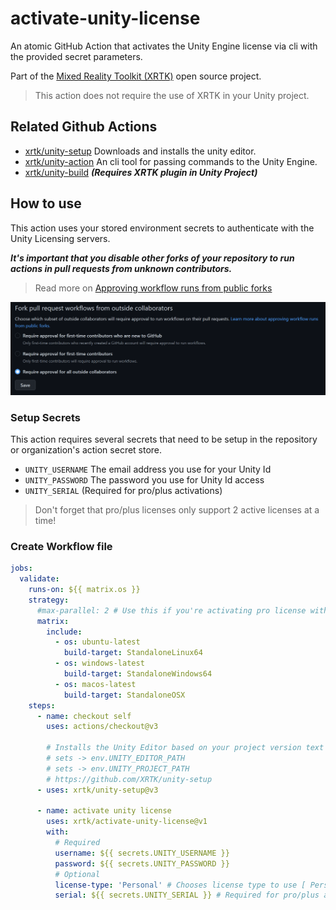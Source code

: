 # activate-unity-license

An atomic GitHub Action that activates the Unity Engine license via cli with the provided secret parameters.

Part of the [Mixed Reality Toolkit (XRTK)](https://github.com/XRTK) open source project.

> This action does not require the use of XRTK in your Unity project.

## Related Github Actions

* [xrtk/unity-setup](https://github.com/XRTK/unity-setup) Downloads and installs the unity editor.
* [xrtk/unity-action](https://github.com/XRTK/unity-action) An cli tool for passing commands to the Unity Engine.
* [xrtk/unity-build](https://github.com/XRTK/unity-build) ***(Requires XRTK plugin in Unity Project)***

## How to use

This action uses your stored environment secrets to authenticate with the Unity Licensing servers.

***It's important that you disable other forks of your repository to run actions in pull requests from unknown contributors.***

> Read more on [Approving workflow runs from public forks](
https://docs.github.com/en/actions/managing-workflow-runs/approving-workflow-runs-from-public-forks)

[![Managing GitHub Actions settings for a repository](RecommendedSecuritySettings.png)](https://docs.github.com/en/repositories/managing-your-repositorys-settings-and-features/enabling-features-for-your-repository/managing-github-actions-settings-for-a-repository)

### Setup Secrets

This action requires several secrets that need to be setup in the repository or organization's action secret store.

* `UNITY_USERNAME` The email address you use for your Unity Id
* `UNITY_PASSWORD` The password you use for Unity Id access
* `UNITY_SERIAL` (Required for pro/plus activations)

> Don't forget that pro/plus licenses only support 2 active licenses at a time!

### Create Workflow file

```yml
jobs:
  validate:
    runs-on: ${{ matrix.os }}
    strategy:
      #max-parallel: 2 # Use this if you're activating pro license with matrix
      matrix:
        include:
          - os: ubuntu-latest
            build-target: StandaloneLinux64
          - os: windows-latest
            build-target: StandaloneWindows64
          - os: macos-latest
            build-target: StandaloneOSX
    steps:
      - name: checkout self
        uses: actions/checkout@v3

        # Installs the Unity Editor based on your project version text file
        # sets -> env.UNITY_EDITOR_PATH
        # sets -> env.UNITY_PROJECT_PATH
        # https://github.com/XRTK/unity-setup
      - uses: xrtk/unity-setup@v3

      - name: activate unity license
        uses: xrtk/activate-unity-license@v1
        with:
          # Required
          username: ${{ secrets.UNITY_USERNAME }}
          password: ${{ secrets.UNITY_PASSWORD }}
          # Optional
          license-type: 'Personal' # Chooses license type to use [ Personal, Professional ]
          serial: ${{ secrets.UNITY_SERIAL }} # Required for pro/plus activations
```
